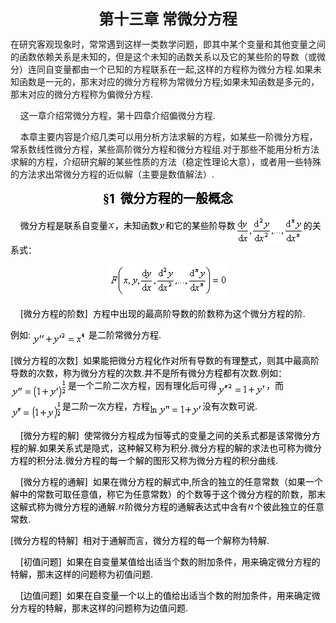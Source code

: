 <div class=Section1>
<p class=MsoNormal align=center style='text-align:center;text-autospace:none;
vertical-align:bottom'><b><span lang=ZH-CN style='font-size:18.0pt;font-family:
宋体_GB2312'>第十三章</span></b><b><span lang=ZH-CN style='font-size:18.0pt'> </span></b><b><span
lang=ZH-CN style='font-size:18.0pt;font-family:宋体_GB2312'>常微分方程</span></b></p>
<p class=MsoNormal style='text-autospace:none;vertical-align:bottom'><span
lang=ZH-CN style='font-family:宋体_GB2312'>在研究客观现象时，常常遇到这样一类数学问题，即其中某个变量和其他变量之间的函数依赖关系是未知的，但是这个未知的函数关系以及它的某些阶的导数（或微分）连同自变量都由一个已知的方程联系在一起</span><span
lang=EN-US>,</span><span lang=ZH-CN style='font-family:宋体_GB2312'>这样的方程称为微分方程</span><span
lang=EN-US>.</span><span lang=ZH-CN style='font-family:宋体_GB2312'>如果未知函数是一元的，那末对应的微分方程称为常微分方程</span><span
lang=EN-US>;</span><span lang=ZH-CN style='font-family:宋体_GB2312'>如果未知函数是多元的，那末对应的微分方程称为偏微分方程</span><span
lang=EN-US>.</span></p>
<p class=MsoNormal style='text-autospace:none;vertical-align:bottom'><span
lang=EN-US style='color:black'>&nbsp;&nbsp;&nbsp; </span><span lang=ZH-CN
style='font-family:宋体_GB2312'>这一章介绍常微分方程，第十四章介绍偏微分方程</span><span lang=EN-US>.</span></p>
<p class=MsoNormal style='text-autospace:none;vertical-align:bottom'><span
lang=EN-US style='color:black'>&nbsp;&nbsp;&nbsp; </span><span lang=ZH-CN
style='font-family:宋体_GB2312'>本章主要内容是介绍几类可以用分析方法求解的方程，如某些一阶微分方程，常系数线性微分方程，某些高阶微分方程和微分方程组</span><span
lang=EN-US>.</span><span lang=ZH-CN style='font-family:宋体_GB2312'>对于那些不能用分析方法求解的方程，介绍研究解的某些性质的方法（稳定性理论大意），或者用一些特殊的方法求出常微分方程的近似解（主要是数值解法）</span><span
lang=EN-US>.</span></p>
<p class=MsoNormal align=center style='text-align:center;text-autospace:none;
vertical-align:bottom'><a name=s1></a><b><span lang=ZH-CN style='font-size:
15.0pt;font-family:宋体_GB2312;color:black'>§</span></b><b><span lang=EN-US
style='font-size:15.0pt;color:black'>1&nbsp; </span></b><b><span lang=ZH-CN
style='font-size:15.0pt;font-family:宋体_GB2312;color:black'>微分方程的一般概念</span></b></p>
<p class=MsoNormal style='text-autospace:none;vertical-align:bottom'><span
lang=EN-US>&nbsp;&nbsp;&nbsp; </span><span lang=ZH-CN style='font-family:宋体_GB2312;
color:black'>微分方程是联系自变量</span><span lang=EN-US style='color:black'><img
width=11 height=11 src="res/17e9d95da129bdd93c34fb6cc6aaaa52_5755_files/image002.gif"
u1:shapes="_x0000_i1025"></span><span lang=ZH-CN style='font-family:宋体_GB2312;
color:black'>，未知函数</span><sub><span lang=EN-US style='color:black'><img
width=11 height=15 src="res/17e9d95da129bdd93c34fb6cc6aaaa52_5755_files/image004.gif"
u1:shapes="_x0000_i1026"></span></sub><span lang=ZH-CN style='font-family:宋体_GB2312;
color:black'>和它的某些阶导数</span><sub><span lang=EN-US style='color:black'><img
width=109 height=44 src="res/17e9d95da129bdd93c34fb6cc6aaaa52_5755_files/image006.gif"
u1:shapes="_x0000_i1027" align=absmiddle></span></sub><span lang=ZH-CN
style='font-family:宋体_GB2312;color:black'>的关系式：</span></p>
<p class=MsoNormal align=center style='text-align:center;text-autospace:none;
vertical-align:bottom'><sub><span lang=EN-US style='color:black'><img
width=189 height=51 src="res/17e9d95da129bdd93c34fb6cc6aaaa52_5755_files/image008.gif"
u1:shapes="_x0000_i1028"></span></sub></p>
<p class=MsoNormal style='text-autospace:none;vertical-align:bottom'><span
lang=EN-US style='color:black'>&nbsp;&nbsp;&nbsp; [</span><span lang=ZH-CN
style='font-family:宋体_GB2312;color:black'>微分方程的阶数</span><span lang=EN-US
style='color:black'>]&nbsp; </span><span lang=ZH-CN style='font-family:宋体_GB2312;
color:black'>方程中出现的最高阶导数的阶数称为这个微分方程的阶</span><span lang=EN-US style='color:black'>.</span></p>
<p class=MsoNormal style='text-autospace:none;vertical-align:bottom'><span
lang=ZH-CN style='font-family:宋体_GB2312;color:black'>例如</span><span lang=EN-US
style='color:black'>: <sub><img width=85 height=21
src="res/17e9d95da129bdd93c34fb6cc6aaaa52_5755_files/image010.gif"
u1:shapes="_x0000_i1029" align=absmiddle></sub>&nbsp;</span><span lang=ZH-CN
style='font-family:宋体_GB2312;color:black'>是二阶常微分方程</span><span lang=EN-US
style='color:black'>.</span></p>
<p class=MsoNormal style='text-autospace:none;vertical-align:bottom'><span
lang=EN-US style='color:black'>[</span><span lang=ZH-CN style='font-family:
宋体_GB2312;color:black'>微分方程的次数</span><span lang=EN-US style='color:black'>]&nbsp;
</span><span lang=ZH-CN style='font-family:宋体_GB2312;color:black'>如果能把微分方程化作对所有导数的有理整式，则其中最高阶导数的次数，称为微分方程的次数</span><span
lang=EN-US style='color:black'>.</span><span lang=ZH-CN style='font-family:
宋体_GB2312;color:black'>并不是所有微分方程都有次数</span><span lang=EN-US style='color:black'>.</span><span
lang=ZH-CN style='font-family:宋体_GB2312;color:black'>例如：</span><sub><span
lang=EN-US style='color:black'><img width=92 height=33
src="res/17e9d95da129bdd93c34fb6cc6aaaa52_5755_files/image012.gif"
u1:shapes="_x0000_i1030" align=absmiddle></span></sub><span lang=ZH-CN
style='font-family:宋体_GB2312;color:black'>是一个二阶二次方程，因有理化后可得</span><sub><span
lang=EN-US style='color:black'><img width=79 height=24
src="res/17e9d95da129bdd93c34fb6cc6aaaa52_5755_files/image014.gif"
u1:shapes="_x0000_i1031" align=absmiddle></span></sub><span lang=ZH-CN
style='font-family:宋体_GB2312;color:black'>，而</span><sub><span lang=EN-US
style='color:black'><img width=83 height=33
src="res/17e9d95da129bdd93c34fb6cc6aaaa52_5755_files/image016.gif"
u1:shapes="_x0000_i1032" align=absmiddle></span></sub><span lang=ZH-CN
style='font-family:宋体_GB2312;color:black'>是二阶一次方程，方程</span><sub><span
lang=EN-US style='color:black'><img width=84 height=19
src="res/17e9d95da129bdd93c34fb6cc6aaaa52_5755_files/image018.gif"
u1:shapes="_x0000_i1033" align=absmiddle></span></sub><span lang=ZH-CN
style='font-family:宋体_GB2312;color:black'>没有次数可说</span><span lang=EN-US
style='color:black'>.</span></p>
<p class=MsoNormal style='text-autospace:none;vertical-align:bottom'><span
lang=EN-US style='color:black'>&nbsp;&nbsp;&nbsp; [</span><span lang=ZH-CN
style='font-family:宋体_GB2312;color:black'>微分方程的解</span><span lang=EN-US
style='color:black'>]&nbsp; </span><span lang=ZH-CN style='font-family:宋体_GB2312;
color:black'>使常微分方程成为恒等式的变量之间的关系式都是该常微分方程的解</span><span lang=EN-US
style='color:black'>.</span><span lang=ZH-CN style='font-family:宋体_GB2312;
color:black'>如果关系式是隐式，这种解又称为积分</span><span lang=EN-US style='color:black'>.</span><span
lang=ZH-CN style='font-family:宋体_GB2312;color:black'>微分方程的解的求法也可称为微分方程的积分法</span><span
lang=EN-US style='color:black'>.</span><span lang=ZH-CN style='font-family:
宋体_GB2312;color:black'>微分方程的每一个解的图形又称为微分方程的积分曲线</span><span lang=EN-US
style='color:black'>.</span></p>
<p class=MsoNormal style='text-autospace:none;vertical-align:bottom'><span
lang=EN-US style='color:black'>&nbsp;&nbsp;&nbsp; [</span><span lang=ZH-CN
style='font-family:宋体_GB2312;color:black'>微分方程的通解</span><span lang=EN-US
style='color:black'>]&nbsp; </span><span lang=ZH-CN style='font-family:宋体_GB2312;
color:black'>如果在微分方程的解式中</span><span lang=EN-US style='color:black'>,</span><span
lang=ZH-CN style='font-family:宋体_GB2312;color:black'>所含的独立的任意常数（如果一个解中的常数可取任意值，称它为任意常数）的个数等于这个微分方程的阶数，那末这解式称为微分方程的通解</span><span
lang=EN-US style='color:black'>.<img width=11 height=11
src="res/17e9d95da129bdd93c34fb6cc6aaaa52_5755_files/image020.gif"
u1:shapes="_x0000_i1034"></span><span lang=ZH-CN style='font-family:宋体_GB2312;
color:black'>阶微分方程的通解表达式中含有</span><span lang=EN-US style='color:black'><img
width=11 height=11 src="res/17e9d95da129bdd93c34fb6cc6aaaa52_5755_files/image021.gif"
u1:shapes="_x0000_i1035"></span><span lang=ZH-CN style='font-family:宋体_GB2312;
color:black'>个彼此独立的任意常数</span><span lang=EN-US style='color:black'>.</span></p>
<p class=MsoNormal style='text-autospace:none;vertical-align:bottom'><span
lang=EN-US style='color:black'>[</span><span lang=ZH-CN style='font-family:
宋体_GB2312;color:black'>微分方程的特解</span><span lang=EN-US style='color:black'>]&nbsp;
</span><span lang=ZH-CN style='font-family:宋体_GB2312;color:black'>相对于通解而言，微分方程的每一个解称为特解</span><span
lang=EN-US style='color:black'>.</span></p>
<p class=MsoNormal style='text-autospace:none;vertical-align:bottom'><span
lang=EN-US style='color:black'>&nbsp;&nbsp;&nbsp; [</span><span lang=ZH-CN
style='font-family:宋体_GB2312;color:black'>初值问题</span><span lang=EN-US
style='color:black'>]&nbsp; </span><span lang=ZH-CN style='font-family:宋体_GB2312;
color:black'>如果在自变量某值给出适当个数的附加条件，用来确定微分方程的特解，那末这样的问题称为初值问题</span><span
lang=EN-US style='color:black'>.</span></p>
<p class=MsoNormal style='text-autospace:none;vertical-align:bottom'><span
lang=EN-US style='color:black'>&nbsp;&nbsp;&nbsp; [</span><span lang=ZH-CN
style='font-family:宋体_GB2312;color:black'>边值问题</span><span lang=EN-US
style='color:black'>]&nbsp; </span><span lang=ZH-CN style='font-family:宋体_GB2312;
color:black'>如果在自变量一个以上的值给出适当个数的附加条件，用来确定微分方程的特解，那末这样的问题称为边值问题</span><span
lang=EN-US style='color:black'>.</span></p>
</div>